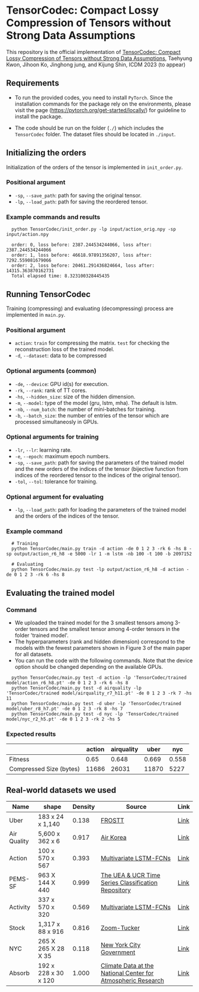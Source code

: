# TensorCodec: Compact Lossy Compression of Tensors without Strong Data Assumptions
This repository is the official implementation of [TensorCodec: Compact Lossy Compression of Tensors without Strong Data Assumptions](https://scholar.google.co.kr/citations?view_op=view_citation&hl=en&user=Ld_e3xIAAAAJ&citation_for_view=Ld_e3xIAAAAJ:W7OEmFMy1HYC), Taehyung Kwon, Jihoon Ko, Jinghong jung, and Kijung Shin, ICDM 2023 (to appear)

## Requirements
* To run the provided codes, you need to install `PyTorch`. Since the installation commands for the package rely on the environments, please visit the page (https://pytorch.org/get-started/locally/) for guideline to install the package.

* The code should be run on the folder (`./`) which includes the `TensorCodec` folder. The dataset files should be located in `./input`.

## Initializing the orders
Initialization of the orders of the tensor is implemented in ```init_order.py```.

### Positional argument
* `-sp`, `--save_path`: path for saving the original tensor.
* `-lp`, `--load_path`: path for saving the reordered tensor.

### Example commands and results
```
  python TensorCodec/init_order.py -lp input/action_orig.npy -sp input/action.npy

  order: 0, loss before: 2387.244534244066, loss after: 2387.244534244066
  order: 1, loss before: 46618.97891356207, loss after: 7292.559081679066
  order: 2, loss before: 20461.291436824664, loss after: 14315.363870162731
  Total elapsed time: 8.323100328445435
```

## Running TensorCodec
Training (compressing) and evaluating (decompressing) process are implemented in ```main.py```.
### Positional argument
* `action`: `train` for compressing the matrix. `test` for checking the reconstruction loss of the trained model.
* `-d`, `--dataset`: data to be compressed

### Optional arguments (common)
* `-de`, `--device`: GPU id(s) for execution.
* `-rk`, `--rank`: rank of TT cores.
* `-hs`, `--hidden_size`: size of the hidden dimension.
* `-m`, `--model`: type of the model (gru, lstm, mha). The default is lstm.
* `-nb`, `--num_batch`: the number of mini-batches for training.
* `-b`, `--batch_size`: the number of entries of the tensor which are processed simultaneosly in GPUs.
  
### Optional arguments for training
* `-lr`, `--lr`: learning rate.
* `-e`, `--epoch`: maximum epoch numbers.
* `-sp`, `--save_path`: path for saving the parameters of the trained model and the new orders of the indices of the tensor (bijective function from indices of the reordered tensor to the indices of the original tensor).
* `-tol`, `--tol`: tolerance for training.

### Optional argument for evaluating
* `-lp`, `--load_path`: path for loading the parameters of the trained model and the orders of the indices of the tensor.
  
### Example command
```
  # Training
  python TensorCodec/main.py train -d action -de 0 1 2 3 -rk 6 -hs 8 -sp output/action_r6_h8 -e 5000 -lr 1 -m lstm -nb 100 -t 100 -b 2097152

  # Evaluating
  python TensorCodec/main.py test -lp output/action_r6_h8 -d action -de 0 1 2 3 -rk 6 -hs 8
```

## Evaluating the trained model
### Command
* We uploaded the trained model for the 3 smallest tensors among 3-order tensors and the smallest tensor among 4-order tensors in the folder 'trained model'.
* The hyperparameters (rank and hidden dimension) correspond to the models with the fewest parameters shown in Figure 3 of the main paper for all datasets.
* You can run the code with the following commands. Note that the device option should be changed depending on the available GPUs.
```
  python TensorCodec/main.py test -d action -lp 'TensorCodec/trained model/action_r6_h8.pt' -de 0 1 2 3 -rk 6 -hs 8
  python TensorCodec/main.py test -d airquality -lp 'TensorCodec/trained model/airquality_r7_h11.pt' -de 0 1 2 3 -rk 7 -hs 11 
  python TensorCodec/main.py test -d uber -lp 'TensorCodec/trained model/uber_r8_h7.pt' -de 0 1 2 3 -rk 8 -hs 7
  python TensorCodec/main.py test -d nyc -lp 'TensorCodec/trained model/nyc_r2_h5.pt' -de 0 1 2 3 -rk 2 -hs 5
```

### Expected results
||action|airquality|uber|nyc|
|-|-|-|-|-|
|Fitness|0.65|0.648|0.669|0.558|
|Compressed Size (bytes)|11686|26031|11870|5227|

## Real-world datasets we used
|Name|shape|Density|Source|Link|
|-|-|-|-|-|
|Uber|183 x 24 x 1,140|0.138|[FROSTT](http://frostt.io/)|[Link](https://www.dropbox.com/sh/n1wv6sad7pdtvs2/AABo7r1d42btdmfkyf46FTNOa?dl=0)|
|Air Quality|5,600 x 362 x 6|0.917|[Air Korea](https://www.airkorea.or.kr/web/)|[Link](https://www.dropbox.com/sh/mph9ynz21dbjplc/AACnfvEWNC2V3vAKKB5d__Bga?dl=0)|
|Action|100 x 570 x 567|0.393|[Multivariate LSTM-FCNs](https://github.com/titu1994/MLSTM-FCN)|[Link](https://www.dropbox.com/sh/vz4dw1a1hu5i2d3/AAA18RxIZbYZKkqPEQxJRq7da?dl=0)|
|PEMS-SF|963 X 144 X 440|0.999|[The UEA & UCR Time Series Classification Repository](https://www.timeseriesclassification.com/)|[Link](https://www.dropbox.com/sh/ps0wiyrsjhfvbas/AACX_JYd4skwFcS4dYs20aiJa?dl=0)|
|Activity|337 x 570 x 320|0.569|[Multivariate LSTM-FCNs](https://github.com/titu1994/MLSTM-FCN)|[Link](https://www.dropbox.com/sh/4rsd4gp9em4vz8i/AABfjRdCkpAR8HSpjwRJgvkfa?dl=0)|
|Stock|1,317 x 88 x 916|0.816|[Zoom-Tucker](https://github.com/jungijang/KoreaStockData)|[Link](https://www.dropbox.com/sh/m812qgv1t5zjris/AAAxTz-fVItQbsLBhlGVJiRGa?dl=0)|
|NYC|265 X 265 X 28 X 35|0.118|[New York City Government](https://www.nyc.gov/site/tlc/about/tlc-trip-record-data.page)|[Link](https://www.dropbox.com/sh/bv2rrj6gp73z7sr/AACM2ZIvm8Bg3RuyY2mlObMia?dl=0)|
|Absorb|192 x 228 x 30 x 120|1.000|[Climate Data at the National Center for Atmospheric Research](https://www.earthsystemgrid.org)|[Link](https://www.dropbox.com/sh/5k9du01d1yvgnke/AAANN2QL0KxAmM3rRdH_yt82a?dl=0)|
